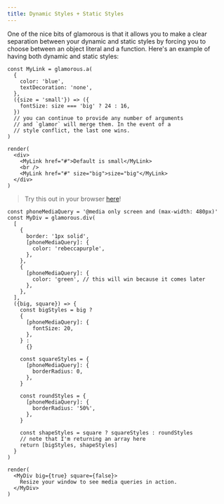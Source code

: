 ```yaml
---
title: Dynamic Styles + Static Styles
---
```


One of the nice bits of glamorous is that it allows you to make a clear
separation between your dynamic and static styles by forcing you to choose
between an object literal and a function. Here's an example of having both
dynamic and static styles:

```interactive
const MyLink = glamorous.a(
  {
    color: 'blue',
    textDecoration: 'none',
  },
  ({size = 'small'}) => ({
    fontSize: size === 'big' ? 24 : 16,
  })
  // you can continue to provide any number of arguments
  // and `glamor` will merge them. In the event of a
  // style conflict, the last one wins.
)

render(
  <div>
    <MyLink href="#">Default is small</MyLink>
    <br />
    <MyLink href="#" size="big">size="big"</MyLink>
  </div>
)
```

> Try this out in your browser [here](https://codesandbox.io/s/mZkpo0lKA)!

```interactive {clickToRender: true, summary: 'Can use arrays to merge styles together'}
const phoneMediaQuery = '@media only screen and (max-width: 480px)'
const MyDiv = glamorous.div(
  [
    {
      border: '1px solid',
      [phoneMediaQuery]: {
        color: 'rebeccapurple',
      },
    },
    {
      [phoneMediaQuery]: {
        color: 'green', // this will win because it comes later
      },
    },
  ],
  ({big, square}) => {
    const bigStyles = big ?
    {
      [phoneMediaQuery]: {
        fontSize: 20,
      },
    } :
      {}

    const squareStyles = {
      [phoneMediaQuery]: {
        borderRadius: 0,
      },
    }

    const roundStyles = {
      [phoneMediaQuery]: {
        borderRadius: '50%',
      },
    }

    const shapeStyles = square ? squareStyles : roundStyles
    // note that I'm returning an array here
    return [bigStyles, shapeStyles]
  }
)

render(
  <MyDiv big={true} square={false}>
    Resize your window to see media queries in action.
  </MyDiv>
)
```
